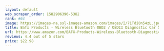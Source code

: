 ```yaml
---
layout: default 
﻿web_scraper_order: 1582906396-5382
rank: #64
image: https://images-na.ssl-images-amazon.com/images/I/71Tdi0n54zL.jpg
title: Bafx Products - Wireless Bluetooth OBD2 / OBDII Diagnostic Car Scanner & Reader Tool for…
url: https://www.amazon.com/BAFX-Products-Wireless-Bluetooth-Diagnostic/dp/B005NLQAHS/ref=zg_mw_automotive_64?_encoding=UTF8&psc=1&refRID=71P7PJZXCW0B4SNTTKSK
reviews: 4.4 out of 5 stars
price: $22.98 
---
```

